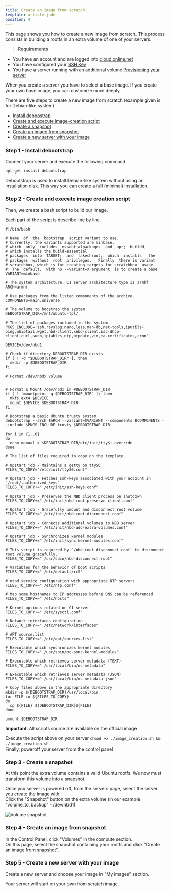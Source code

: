 ```yaml
---
title: Create an image from scratch
template: article.jade
position: 4
---
```


This page shows you how to create a new image from scratch. This process consists in building a rootfs in an extra volume of one of your servers.

> <strong>Requirements</strong>
- You have an account and are logged into [cloud.online.net](//cloud.online.net)
- You have configured your [SSH Key](/account/ssh_keys.html)
- You have a server running with an additional volume [Provisioning your server](/howto/create_instance.html)

When you create a server you have to select a base image. If you create your own base image, you can customize more deeply.

There are five steps to create a new image from scratch (example given is for Debian-like system)

- [Install deboostrap](/advanced/image.html#step-1-install-debootstrap)
- [Create and execute image-creation script](/advanced/image.html#step-2-create-and-execute-image-creation-script)
- [Create a snapshot](/advanced/image.html#step-3-create-a-snapshot)
- [Create an image from snapshot](/advanced/image.html#step-4-create-an-image-from-snapshot)
- [Create a new server with your image](/advanced/image.html#step-5-create-a-new-server-with-your-image)

### Step 1 - Install debootstrap

Connect your server and execute the following command

```
apt-get install debootstrap
```

Debootstrap is used to install Debian-like system without using an installation disk.
This way you can create a full (minimal) installation.

### Step 2 - Create and execute image creation script

Then, we create a bash script to build our image.

Each part of the script is describe line by line.

```
#!/bin/bash

# Name  of  the  bootstrap  script variant to use.
# Currently, the variants supported are minbase,
# which  only  includes  essentialpackages  and  apt;  buildd,
# which installs the build-essential
# packages  into  TARGET;  and  fakechroot,  which  installs   the
# packages  without  root  privileges.   Finally  there is variant
# scratchbox, which is for creating targets for scratchbox  usage.
#  The  default,  with no --variant=X argument, is to create a base
VARIANT=minbase

# The system architecture, C1 server architecture type is armhf
ARCH=armhf

# Use packages from the listed components of the archive.
COMPONENTS=main,universe

# The volume to boostrap the system
DEBOOTSTRAP_DIR=/mnt/ubuntu-tpl/

# The list of packages included in the system
PKGS_INCLUDE='ssh,rsyslog,nano,less,man-db,net-tools,iputils-ping,whiptail,wget,nbd-client,xnbd-client,isc-dhcp-client,curl,sudo,iptables,ntp,ntpdate,vim,ca-certificates,cron'

DEVICE=/dev/nbd1

# Check if directory DEBOOTSTRAP_DIR exists
if [ ! -d "$DEBOOTSTRAP_DIR" ]; then
  mkdir -p $DEBOOTSTRAP_DIR
fi

# Format /dev/nbdx volume


# Format & Mount /dev/nbdx in #DEBOOTSTRAP_DIR
if [ ! `mountpoint -q $DEBOOTSTRAP_DIR` ]; then
  mkfs.ext4 $DEVICE
  mount $DEVICE $DEBOOTSTRAP_DIR
fi

# Bootstrap a basic Ubuntu trusty system
debootstrap --arch $ARCH --variant=$VARIANT --components $COMPONENTS --include $PKGS_INCLUDE trusty $DEBOOTSTRAP_DIR

for i in {1..6}
do
  echo manual > $DEBOOTSTRAP_DIR/etc/init/tty$i.override
done

# The list of files required to copy on the template

# Upstart job - Maintains a getty on ttyS0
FILES_TO_COPY="/etc/init/ttyS0.conf"

# Upstart job - Fetches ssh-keys associated with your account in `/root/.authorized_keys`
FILES_TO_COPY+=" /etc/init/ssh-keys.conf"

# Upstart job - Preserves the NBD client process on shutdown
FILES_TO_COPY+=" /etc/init/nbd-root-preserve-client.conf"

# Upstart job - Gracefully umount and disconnect root volume
FILES_TO_COPY+=" /etc/init/nbd-root-disconnect.conf"

# Upstart job - Connects additional volumes to NBD server
FILES_TO_COPY+=" /etc/init/nbd-add-extra-volumes.conf"

# Upstart job - Synchronizes kernel modules
FILES_TO_COPY+=" /etc/init/sync-kernel-modules.conf"

# This script is required by `/nbd-root-disconnect.conf` to disconnect root volume gracefully.
FILES_TO_COPY+=" /usr/sbin/nbd-disconnect-root"

# Variables for the behavior of boot scripts
FILES_TO_COPY+=" /etc/default/rcS"

# ntpd service configuration with appropriate NTP servers
FILES_TO_COPY+=" /etc/ntp.conf"

# Map some hostnames to IP addresses before DNS can be referenced.
FILES_TO_COPY+=" /etc/hosts"

# Kernel options related on C1 server
FILES_TO_COPY+=" /etc/sysctl.conf"

# Network interfaces configuration
FILES_TO_COPY+=" /etc/network/interfaces"

# APT source.list
FILES_TO_COPY+=" /etc/apt/sources.list"

# Executable which synchronizes kernel modules
FILES_TO_COPY+=" /usr/sbin/oc-sync-kernel-modules"

# Executable which retrieves server metadata (TEXT)
FILES_TO_COPY+=" /usr/local/bin/oc-metadata"

# Executable which retrieves server metadata (JSON)
FILES_TO_COPY+=" /usr/local/bin/oc-metadata-json"

# Copy files above in the appropriate directory
mkdir -p ${DEBOOTSTRAP_DIR}/usr/local/bin
for FILE in ${FILES_TO_COPY}
do
  cp ${FILE} ${DEBOOTSTRAP_DIR}${FILE}
done

umount $DEBOOTSTRAP_DIR
```

<strong>Important</strong>: All scripts source are available on the official image

Execute the script above on your server `chmod +x ./image_creation.sh && ./image_creation.sh`.<br/>
Finally, poweroff your server from the control panel

### Step 3 - Create a snapshot

At this point the extra volume contains a valid Ubuntu rootfs. We now must transform this volume into a snapshot.

Once you server is powered off, from the servers page, select the server you create the image with.<br/>
Click the "Snapshot" button on the extra volume (in our example "volume_to_backup" - /dev/nbd1)

![Volume snapshot](../../images/volume_snapshot.png "Volume snapshot")

### Step 4 - Create an image from snapshot

In the Control Panel, click "Volumes" in the compute section.<br/>
On this page, select the snapshot containing your rootfs and click "Create an image from snapshot".

### Step 5 - Create a new server with your image

Create a new server and choose your image in "My images" section.

Your server will start on your own from scratch image.